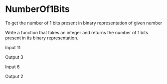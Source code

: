 # NumberOf1Bits
To get the number of 1 bits present in binary representation of given number

Write a function that takes an integer and returns the number of 1 bits present in its binary representation.


Input
11

Output
3

Input
6

Output
2
